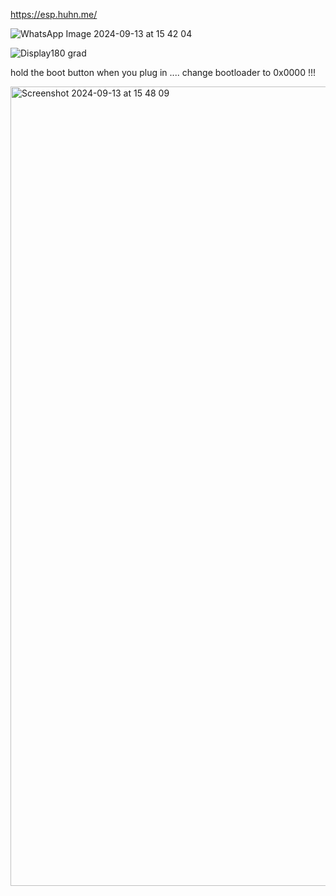 

https://esp.huhn.me/



![WhatsApp Image 2024-09-13 at 15 42 04](https://github.com/user-attachments/assets/79e126fa-d176-4a4b-8613-a941510be334)

![Display180 grad](https://github.com/user-attachments/assets/df5959ad-e7a8-41af-8fab-4e9dad912beb)

hold the boot button when you plug in .... change bootloader to 0x0000 !!!

<img width="1279" alt="Screenshot 2024-09-13 at 15 48 09" src="https://github.com/user-attachments/assets/58c95334-5dc9-41e2-ad06-4d27d8f0b335">
